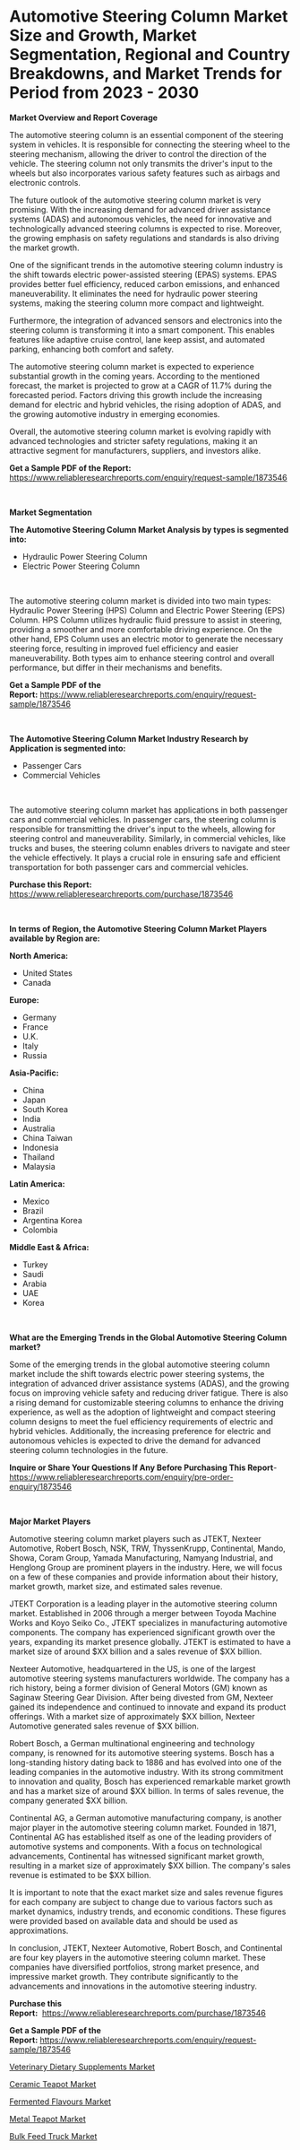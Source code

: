 <p><h1>Automotive Steering Column Market Size and Growth, Market Segmentation, Regional and Country Breakdowns, and Market Trends for Period from 2023 -  2030</h1></p><p><strong>Market Overview and Report Coverage</strong></p>
<p><p>The automotive steering column is an essential component of the steering system in vehicles. It is responsible for connecting the steering wheel to the steering mechanism, allowing the driver to control the direction of the vehicle. The steering column not only transmits the driver's input to the wheels but also incorporates various safety features such as airbags and electronic controls.</p><p>The future outlook of the automotive steering column market is very promising. With the increasing demand for advanced driver assistance systems (ADAS) and autonomous vehicles, the need for innovative and technologically advanced steering columns is expected to rise. Moreover, the growing emphasis on safety regulations and standards is also driving the market growth.</p><p>One of the significant trends in the automotive steering column industry is the shift towards electric power-assisted steering (EPAS) systems. EPAS provides better fuel efficiency, reduced carbon emissions, and enhanced maneuverability. It eliminates the need for hydraulic power steering systems, making the steering column more compact and lightweight.</p><p>Furthermore, the integration of advanced sensors and electronics into the steering column is transforming it into a smart component. This enables features like adaptive cruise control, lane keep assist, and automated parking, enhancing both comfort and safety.</p><p>The automotive steering column market is expected to experience substantial growth in the coming years. According to the mentioned forecast, the market is projected to grow at a CAGR of 11.7% during the forecasted period. Factors driving this growth include the increasing demand for electric and hybrid vehicles, the rising adoption of ADAS, and the growing automotive industry in emerging economies.</p><p>Overall, the automotive steering column market is evolving rapidly with advanced technologies and stricter safety regulations, making it an attractive segment for manufacturers, suppliers, and investors alike.</p></p>
<p><strong>Get a Sample PDF of the Report:</strong> <a href="https://www.reliableresearchreports.com/enquiry/request-sample/1873546">https://www.reliableresearchreports.com/enquiry/request-sample/1873546</a></p>
<p>&nbsp;</p>
<p><strong>Market Segmentation</strong></p>
<p><strong>The Automotive Steering Column Market Analysis by types is segmented into:</strong></p>
<p><ul><li>Hydraulic Power Steering Column</li><li>Electric Power Steering Column</li></ul></p>
<p>&nbsp;</p>
<p><p>The automotive steering column market is divided into two main types: Hydraulic Power Steering (HPS) Column and Electric Power Steering (EPS) Column. HPS Column utilizes hydraulic fluid pressure to assist in steering, providing a smoother and more comfortable driving experience. On the other hand, EPS Column uses an electric motor to generate the necessary steering force, resulting in improved fuel efficiency and easier maneuverability. Both types aim to enhance steering control and overall performance, but differ in their mechanisms and benefits.</p></p>
<p><strong>Get a Sample PDF of the Report:</strong>&nbsp;<a href="https://www.reliableresearchreports.com/enquiry/request-sample/1873546">https://www.reliableresearchreports.com/enquiry/request-sample/1873546</a></p>
<p>&nbsp;</p>
<p><strong>The Automotive Steering Column Market Industry Research by Application is segmented into:</strong></p>
<p><ul><li>Passenger Cars</li><li>Commercial Vehicles</li></ul></p>
<p>&nbsp;</p>
<p><p>The automotive steering column market has applications in both passenger cars and commercial vehicles. In passenger cars, the steering column is responsible for transmitting the driver's input to the wheels, allowing for steering control and maneuverability. Similarly, in commercial vehicles, like trucks and buses, the steering column enables drivers to navigate and steer the vehicle effectively. It plays a crucial role in ensuring safe and efficient transportation for both passenger cars and commercial vehicles.</p></p>
<p><strong>Purchase this Report:</strong>&nbsp; <a href="https://www.reliableresearchreports.com/purchase/1873546">https://www.reliableresearchreports.com/purchase/1873546</a></p>
<p>&nbsp;</p>
<p><strong>In terms of Region, the Automotive Steering Column Market Players available by Region are:</strong></p>
<p>
    <p> <strong> North America: </strong>
        <ul>
            <li>United States</li>
            <li>Canada</li>
        </ul>
        </p> 
    <p> <strong> Europe: </strong>
        <ul>
            <li>Germany</li>
            <li>France</li>
            <li>U.K.</li>
            <li>Italy</li>
            <li>Russia</li>
        </ul>
        </p> 
    <p> <strong> Asia-Pacific: </strong>
        <ul>
            <li>China</li>
            <li>Japan</li>
            <li>South Korea</li>
            <li>India</li>
            <li>Australia</li>
            <li>China Taiwan</li>
            <li>Indonesia</li>
            <li>Thailand</li>
            <li>Malaysia</li>
        </ul>
        </p> 
    <p> <strong> Latin America: </strong>
        <ul>
            <li>Mexico</li>
            <li>Brazil</li>
            <li>Argentina Korea</li>
            <li>Colombia</li>
        </ul>
        </p> 
    <p> <strong> Middle East & Africa: </strong>
        <ul>
            <li>Turkey</li>
            <li>Saudi</li>
            <li>Arabia</li>
            <li>UAE</li>
            <li>Korea</li>
        </ul>
    </p>
    </p>
<p>&nbsp;</p>
<p><strong>What are the Emerging Trends in the Global Automotive Steering Column market?</strong></p>
<p><p>Some of the emerging trends in the global automotive steering column market include the shift towards electric power steering systems, the integration of advanced driver assistance systems (ADAS), and the growing focus on improving vehicle safety and reducing driver fatigue. There is also a rising demand for customizable steering columns to enhance the driving experience, as well as the adoption of lightweight and compact steering column designs to meet the fuel efficiency requirements of electric and hybrid vehicles. Additionally, the increasing preference for electric and autonomous vehicles is expected to drive the demand for advanced steering column technologies in the future.</p></p>
<p><strong>Inquire or Share Your Questions If Any Before Purchasing This Report</strong>- <a href="https://www.reliableresearchreports.com/enquiry/pre-order-enquiry/1873546">https://www.reliableresearchreports.com/enquiry/pre-order-enquiry/1873546</a></p>
<p>&nbsp;</p>
<p><strong>Major Market Players</strong></p>
<p><p>Automotive steering column market players such as JTEKT, Nexteer Automotive, Robert Bosch, NSK, TRW, ThyssenKrupp, Continental, Mando, Showa, Coram Group, Yamada Manufacturing, Namyang Industrial, and Henglong Group are prominent players in the industry. Here, we will focus on a few of these companies and provide information about their history, market growth, market size, and estimated sales revenue.</p><p>JTEKT Corporation is a leading player in the automotive steering column market. Established in 2006 through a merger between Toyoda Machine Works and Koyo Seiko Co., JTEKT specializes in manufacturing automotive components. The company has experienced significant growth over the years, expanding its market presence globally. JTEKT is estimated to have a market size of around $XX billion and a sales revenue of $XX billion.</p><p>Nexteer Automotive, headquartered in the US, is one of the largest automotive steering systems manufacturers worldwide. The company has a rich history, being a former division of General Motors (GM) known as Saginaw Steering Gear Division. After being divested from GM, Nexteer gained its independence and continued to innovate and expand its product offerings. With a market size of approximately $XX billion, Nexteer Automotive generated sales revenue of $XX billion.</p><p>Robert Bosch, a German multinational engineering and technology company, is renowned for its automotive steering systems. Bosch has a long-standing history dating back to 1886 and has evolved into one of the leading companies in the automotive industry. With its strong commitment to innovation and quality, Bosch has experienced remarkable market growth and has a market size of around $XX billion. In terms of sales revenue, the company generated $XX billion.</p><p>Continental AG, a German automotive manufacturing company, is another major player in the automotive steering column market. Founded in 1871, Continental AG has established itself as one of the leading providers of automotive systems and components. With a focus on technological advancements, Continental has witnessed significant market growth, resulting in a market size of approximately $XX billion. The company's sales revenue is estimated to be $XX billion.</p><p>It is important to note that the exact market size and sales revenue figures for each company are subject to change due to various factors such as market dynamics, industry trends, and economic conditions. These figures were provided based on available data and should be used as approximations.</p><p>In conclusion, JTEKT, Nexteer Automotive, Robert Bosch, and Continental are four key players in the automotive steering column market. These companies have diversified portfolios, strong market presence, and impressive market growth. They contribute significantly to the advancements and innovations in the automotive steering industry.</p></p>
<p><strong>Purchase this Report:</strong>&nbsp;&nbsp;<a href="https://www.reliableresearchreports.com/purchase/1873546">https://www.reliableresearchreports.com/purchase/1873546</a></p>
<p></p>
<p><strong>Get a Sample PDF of the Report:</strong>&nbsp;<a href="https://www.reliableresearchreports.com/enquiry/request-sample/1873546">https://www.reliableresearchreports.com/enquiry/request-sample/1873546</a></p>
<p><p><a href="https://www.linkedin.com/pulse/veterinary-dietary-supplements-market-research-report-provides-z2sue/">Veterinary Dietary Supplements Market</a></p><p><a href="https://medium.com/@shiv151299/ceramic-teapot-market-trends-forecast-and-competitive-analysis-to-2030-b8865d1144dd">Ceramic Teapot Market</a></p><p><a href="https://www.linkedin.com/pulse/fermented-flavours-market-size-2023-2030-global-industrial-ytrde/">Fermented Flavours Market</a></p><p><a href="https://medium.com/@yashreports27/metal-teapot-market-insights-into-market-cagr-market-trends-and-growth-strategies-2f3750dc6f85">Metal Teapot Market</a></p><p><a href="https://github.com/sofayahoo2023/Market-Research-Report-List-1/blob/main/bulk-feed-truck-market.md">Bulk Feed Truck Market</a></p></p>